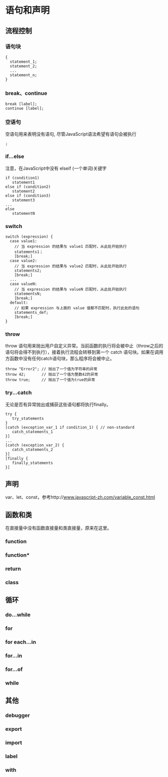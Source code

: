 # 语句和声明

## 流程控制

### 语句块

    {
      statement_1;
      statement_2;
      ...
      statement_n;
    }

### break、continue

    break [label];
    continue [label];
    
### 空语句

空语句用来表明没有语句, 尽管JavaScript语法希望有语句会被执行

    ;

### if...else

注意，在JavaScript中没有 elseif (一个单词)关键字

    if (condition1)
       statement1
    else if (condition2)
       statement2
    else if (condition3)
       statement3
    ...
    else
       statementN

### switch

    switch (expression) {
      case value1:
        // 当 expression 的结果与 value1 匹配时，从此处开始执行
        statements1；
        [break;]
      case value2:
        // 当 expression 的结果与 value2 匹配时，从此处开始执行
        statements2;
        [break;]
      ...
      case valueN:
        // 当 expression 的结果与 valueN 匹配时，从此处开始执行
        statementsN;
        [break;]
      default:
        // 如果 expression 与上面的 value 值都不匹配时，执行此处的语句
        statements_def;
        [break;]
    }

### throw

throw 语句用来抛出用户自定义异常。当前函数的执行将会被中止（throw之后的语句将会得不到执行），接着执行流程会转移到第一个 catch 语句块。如果在调用方函数中没有任何catch语句块，那么程序将会被中止。

    throw "Error2"; // 抛出了一个值为字符串的异常
    throw 42;       // 抛出了一个值为整数42的异常
    throw true;     // 抛出了一个值为true的异常

### try...catch

无论是否有异常抛出或捕获这些语句都将执行finally。

    try {
       try_statements
    }
    [catch (exception_var_1 if condition_1) { // non-standard
       catch_statements_1
    }]
    ...
    [catch (exception_var_2) {
       catch_statements_2
    }]
    [finally {
       finally_statements
    }]


## 声明

var、let、const，参考http://www.javascript-zh.com/variable_const.html

## 函数和类

在直接量中没有函数直接量和类直接量，原来在这里。

### function

### function*

### return

### class

## 循环

### do...while

### for

### for each...in

### for...in

### for...of

### while

## 其他

### debugger

### export

### import

### label

### with